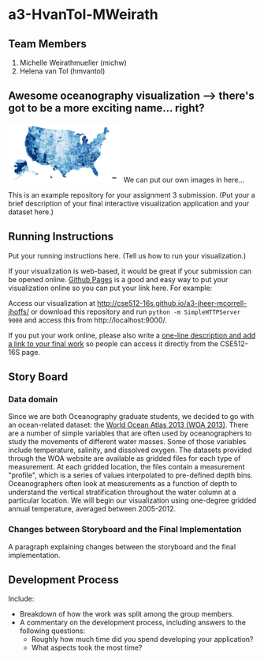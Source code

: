 a3-HvanTol-MWeirath
===============

## Team Members

1. Michelle Weirathmueller (michw)
2. Helena van Tol (hmvantol)

## Awesome oceanography visualization --> there's got to be a more exciting name... right?

![Thumbnail](thumbnail.png)
We can put our own images in here...

This is an example repository for your assignment 3 submission.
(Put your a brief description of your final interactive visualization application and your dataset here.)


## Running Instructions

Put your running instructions here. (Tell us how to run your visualization.)

If your visualization is web-based,  it would be great if your submission can be opened online. [Github Pages](http://pages.github.com/) is a good and easy way to put your visualization online so you can put your link here.  For example:

Access our visualization at http://cse512-16s.github.io/a3-jheer-mcorrell-jhoffs/ or download this repository and run `python -m SimpleHTTPServer 9000` and access this from http://localhost:9000/.

If you put your work online, please also write a [one-line description and add a link to your final work](http://note.io/1n3u46s) so people can access it directly from the CSE512-16S page.

## Story Board

### Data domain
Since we are both Oceanography graduate students, we decided to go with an ocean-related dataset: the [World Ocean Atlas 2013 (WOA 2013)](http://www.nodc.noaa.gov/OC5/woa13/woa13data.html). There are a number of simple variables that are often used by oceanographers to study the movements of different water masses. Some of those variables include temperature, salinity, and dissolved oxygen. The datasets provided through the WOA website are available as gridded files for each type of measurement. At each gridded location, the files contain a measurement "profile", which is a series of values interpolated to pre-defined depth bins. Oceanographers often look at measurements as a function of depth to understand the vertical stratification throughout the water column at a particular location. We will begin our visualization using one-degree gridded annual temperature, averaged between 2005-2012.


### Changes between Storyboard and the Final Implementation

A paragraph explaining changes between the storyboard and the final implementation.


## Development Process

Include:
- Breakdown of how the work was split among the group members.
- A commentary on the development process, including answers to the following questions:
  - Roughly how much time did you spend developing your application?
  - What aspects took the most time?
